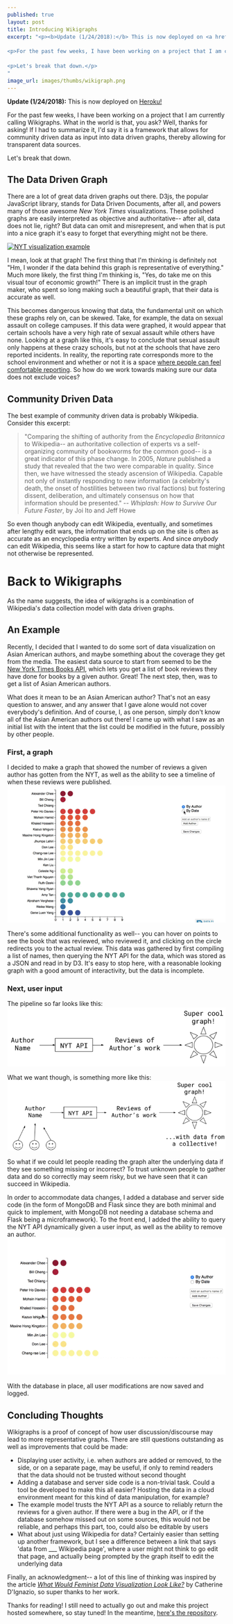 ```yaml
---
published: true
layout: post
title: Introducing Wikigraphs
excerpt: "<p><b>Update (1/24/2018):</b> This is now deployed on <a href='https://wikigraphs.herokuapp.com/'> Heroku!</a></p>

<p>For the past few weeks, I have been working on a project that I am currently calling Wikigraphs. What in the world is that, you ask? Well, thanks for asking! If I had to summarize it, I'd say it is a framework that allows for community driven data as input into data driven graphs, thereby allowing for transparent data sources.</p>

<p>Let's break that down.</p>
"
image_url: images/thumbs/wikigraph.png
---
```

**Update (1/24/2018):** This is now deployed on [Heroku!](https://wikigraphs.herokuapp.com/)

For the past few weeks, I have been working on a project that I am currently calling Wikigraphs. What in the world is that, you ask? Well, thanks for asking! If I had to summarize it, I'd say it is a framework that allows for community driven data as input into data driven graphs, thereby allowing for transparent data sources.

Let's break that down.

## The Data Driven Graph
There are a lot of great data driven graphs out there. D3js, the popular JavaScript library, stands for Data Driven Documents, after all, and powers many of those awesome *New York Times* visualizations. These polished graphs are easily interpreted as objective and authoritative-- after all, data does not lie, right? But data can omit and misrepresent, and when that is put into a nice graph it's easy to forget that everything might not be there.

[![NYT visualization example](http://iibawards-prod.s3.amazonaws.com/app/public/ckeditor_assets/pictures/218/content_screen_shot_2015-12-10_at_01_06_30.png)](https://www.nytimes.com/interactive/2015/03/19/upshot/3d-yield-curve-economic-growth.html)

I mean, look at that graph! The first thing that I'm thinking is definitely not "Hm, I wonder if the data behind this graph is representative of everything." Much more likely, the first thing I'm thinking is, "Yes, do take me on this visual tour of economic growth!" There is an implicit trust in the graph maker, who spent so long making such a beautiful graph, that their data is accurate as well.

This becomes dangerous knowing that data, the fundamental unit on which these graphs rely on, can be skewed. Take, for example, the data on sexual assault on college campuses. If this data were graphed, it would appear that certain schools have a very high rate of sexual assault while others have none. Looking at a graph like this, it's easy to conclude that sexual assault only happens at these crazy schools, but not at the schools that have zero reported incidents. In reality, the reporting rate corresponds more to the school environment and whether or not it is a space [where people can feel comfortable reporting](https://www.theatlantic.com/education/archive/2016/01/why-the-prevalence-of-campus-sexual-assault-is-so-hard-to-quantify/427002/). So how do we work towards making sure our data does not exclude voices?

## Community Driven Data
The best example of community driven data is probably Wikipedia. Consider this excerpt:

> "Comparing the shifting of authority from the *Encyclopedia Britannica* to Wikipedia-- an authoritative collection of experts vs a self-organizing community of bookworms for the common good-- is a great indicator of this phase change. In 2005, *Nature* published a study that revealed that the two were comparable in quality. Since then, we have witnessed the steady ascension of Wikipedia. Capable not only of instantly responding to new information (a celebrity's death, the onset of hostilities between two rival factions) but fostering dissent, deliberation, and ultimately consensus on how that information should be presented." -- *Whiplash: How to Survive Our Future Faster*, by Joi Ito and Jeff Howe

So even though anybody can edit Wikipedia, eventually, and sometimes after lengthy edit wars, the information that ends up on the site is often as accurate as an encyclopedia entry written by experts. And since *anybody* can edit Wikipedia, this seems like a start for how to capture data that might not otherwise be represented.

# Back to Wikigraphs
As the name suggests, the idea of wikigraphs is a combination of Wikipedia's data collection model with data driven graphs.

## An Example
Recently, I decided that I wanted to do some sort of data visualization on Asian American authors, and maybe something about the coverage they get from the media. The easiest data source to start from seemed to be the [New York Times Books API](https://developer.nytimes.com/books_api.json), which lets you get a list of book reviews they have done for books by a given author. Great! The next step, then, was to get a list of Asian American authors.

What does it mean to be an Asian American author? That's not an easy question to answer, and any answer that I gave alone would not cover everybody's definition. And of course, I, as one person, simply don't know all of the Asian American authors out there! I came up with what I saw as an initial list with the intent that the list could be modified in the future, possibly by other people.

### First, a graph
I decided to make a graph that showed the number of reviews a given author has gotten from the NYT, as well as the ability to see a timeline of when these reviews were published.
![graph example](https://raw.githubusercontent.com/allisonking/wiki-graphs/master/readme-imgs/shift_data.gif)

There's some additional functionality as well-- you can hover on points to see the book that was reviewed, who reviewed it, and clicking on the circle redirects you to the actual review. This data was gathered by first compiling a list of names, then querying the NYT API for the data, which was stored as a JSON and read in by D3. It's easy to stop here, with a reasonable looking graph with a good amount of interactivity, but the data is incomplete.

### Next, user input
The pipeline so far looks like this:
![first pipeline](https://raw.githubusercontent.com/allisonking/wiki-graphs/master/readme-imgs/pipeline_1.png)

What we want though, is something more like this:
![second pipelines](https://raw.githubusercontent.com/allisonking/wiki-graphs/master/readme-imgs/pipeline_2.png)

So what if we could let people reading the graph alter the underlying data if they see something missing or incorrect? To trust unknown people to gather data and do so correctly may seem risky, but we have seen that it can succeed in Wikipedia.

In order to accommodate data changes, I added a database and server side code (in the form of MongoDB and Flask since they are both minimal and quick to implement, with MongoDB not needing a database schema and Flask being a microframework). To the front end, I added the ability to query the NYT API dynamically given a user input, as well as the ability to remove an author.
![second pipelines](https://raw.githubusercontent.com/allisonking/wiki-graphs/master/readme-imgs/add_delete.gif)

With the database in place, all user modifications are now saved and logged.

## Concluding Thoughts
Wikigraphs is a proof of concept of how user discussion/discourse may lead to more representative graphs. There are still questions outstanding as well as improvements that could be made:
* Displaying user activity, i.e. when authors are added or removed, to the side, or on a separate page, may be useful, if only to remind readers that the data should not be trusted without second thought
* Adding a database and server side code is a non-trivial task. Could a tool be developed to make this all easier? Hosting the data in a cloud environment meant for this kind of data manipulation, for example?
* The example model trusts the NYT API as a source to reliably return the reviews for a given author. If there were a bug in the API, or if the database somehow missed out on some sources, this would not be reliable, and perhaps this part, too, could also be editable by users
* What about just using Wikipedia for data? Certainly easier than setting up another framework, but I see a difference between a link that says 'data from ___ Wikipedia page', where a user might not think to go edit that page, and actually being prompted by the graph itself to edit the underlying data

Finally, an acknowledgment-- a lot of this line of thinking was inspired by the article [*What Would Feminist Data Visualization Look Like?*](https://civic.mit.edu/feminist-data-visualization) by Catherine D'Ignazio, so super thanks to her work.

Thanks for reading! I still need to actually go out and make this project hosted somewhere, so stay tuned! In the meantime, [here's the repository](https://github.com/allisonking/wiki-graphs/tree/readme).
